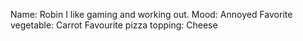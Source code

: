 Name: Robin
I like gaming and working out.
Mood: Annoyed
Favorite vegetable: Carrot
Favourite pizza topping: Cheese
